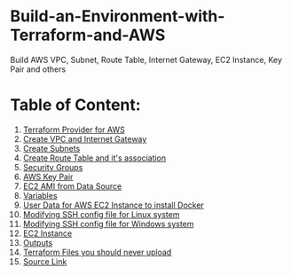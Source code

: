 # Build-an-Environment-with-Terraform-and-AWS
Build AWS VPC, Subnet, Route Table, Internet Gateway, EC2 Instance, Key Pair and others

Table of Content: 
=================

<!--ts-->
1. [Terraform Provider for AWS](providers.tf)
2. [Create VPC and Internet Gateway](vpc_igw.tf)
3. [Create Subnets](subnets.tf)
4. [Create Route Table and it's association](route_table_and_association.tf)
5. [Security Groups](security_groups.tf)
6. [AWS Key Pair](aws_key_pair.tf)
7. [EC2 AMI from Data Source](ami.tf)
8. [Variables](variables.tf)
9. [User Data for AWS EC2 Instance to install Docker](userdata.tpl)
10. [Modifying SSH config file for Linux system](linux-ssh-config.tpl)
11. [Modifying SSH config file for Windows system](windows-ssh-config.tpl)
12. [EC2 Instance](ec2_instance.tf)
13. [Outputs](outputs.tf)
14. [Terraform Files you should never upload](.gitignore)
15. [Source Link](github_resource_link.txt)


<!--te-->
